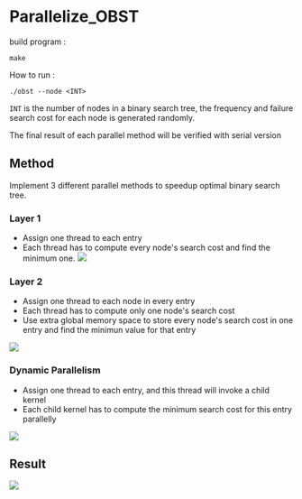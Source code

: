 # Parallelize_OBST

build program : 
```
make
```

How to run : 
```
./obst --node <INT>
```
`INT` is the number of nodes in a binary search tree, the frequency and failure search cost for each node is generated randomly.

The final result of each parallel method will be verified with serial version

## Method

Implement 3 different parallel methods to speedup optimal binary search tree.


### Layer 1

* Assign one thread to each entry
* Each thread has to compute every node's search cost and find the minimum one.
![](https://i.imgur.com/3GMKpdW.png)


### Layer 2

* Assign one thread to each node in every entry
* Each thread has to compute only one node's search cost 
* Use extra global memory space to store every node's search cost in one entry and find the minimun value for that entry

![](https://i.imgur.com/tXejmgU.png)


### Dynamic Parallelism

* Assign one thread to each entry, and this thread will invoke a child kernel
* Each child kernel has to compute the minimum search cost for this entry parallelly

![](https://i.imgur.com/HhnbXZd.png)

## Result
![](https://i.imgur.com/5B8JbjV.png)


